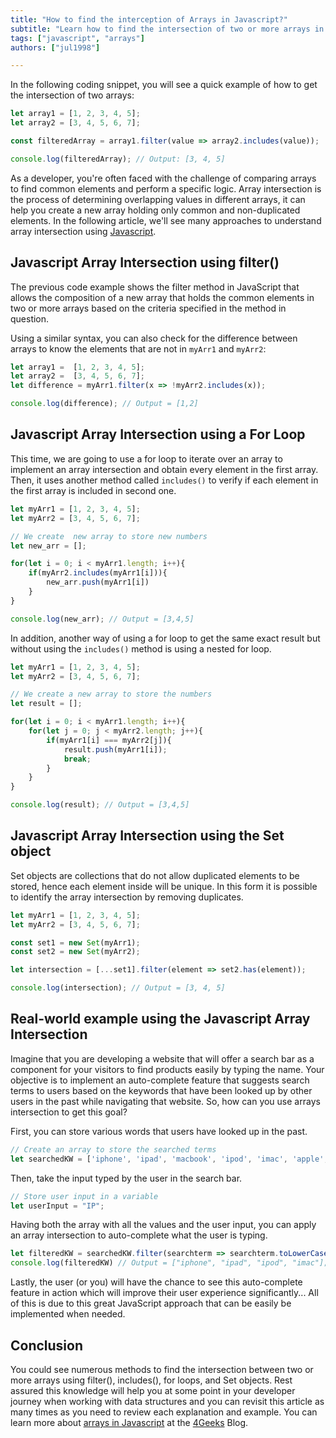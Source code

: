 ```yaml
---
title: "How to find the interception of Arrays in Javascript?"
subtitle: "Learn how to find the intersection of two or more arrays in Javascript. Discover different methods for finding common elements and optimizing your code."
tags: ["javascript", "arrays"]
authors: ["jul1998"]

---
```


In the following coding snippet, you will see a quick example of how to get the intersection of two arrays:

```js
let array1 = [1, 2, 3, 4, 5];
let array2 = [3, 4, 5, 6, 7];

const filteredArray = array1.filter(value => array2.includes(value));

console.log(filteredArray); // Output: [3, 4, 5]
```

As a developer, you're often faced with the challenge of comparing arrays to find common elements and perform a specific logic. Array intersection is the process of determining overlapping values in different arrays, it can help you create a new array holding only common and non-duplicated elements. In the following article, we'll see many approaches to understand array intersection using [Javascript](https://4geeks.com/lesson/what-is-javascript-learn-to-code-in-javascript).

## Javascript Array Intersection using filter()

The previous code example shows the filter method in JavaScript that allows the composition of a new array that holds the common elements in two or more arrays based on the criteria specified in the method in question.

Using a similar syntax, you can also check for the difference between arrays to know the elements that are not in `myArr1` and `myArr2`:

```js
let array1 =  [1, 2, 3, 4, 5];
let array2 =  [3, 4, 5, 6, 7];
let difference = myArr1.filter(x => !myArr2.includes(x));

console.log(difference); // Output = [1,2]
```

## Javascript Array Intersection using a For Loop

This time, we are going to use a for loop to iterate over an array to implement an array intersection and obtain every element in the first array. Then, it uses another method called `includes()` to verify if each element in the first array is included in second one.

```js
let myArr1 = [1, 2, 3, 4, 5];
let myArr2 = [3, 4, 5, 6, 7];

// We create  new array to store new numbers
let new_arr = [];

for(let i = 0; i < myArr1.length; i++){
    if(myArr2.includes(myArr1[i])){
        new_arr.push(myArr1[i])
    }
}

console.log(new_arr); // Output = [3,4,5]
```

In addition, another way of using a for loop to get the same exact result but without using the `includes()` method is using a nested for loop.

```js
let myArr1 = [1, 2, 3, 4, 5];
let myArr2 = [3, 4, 5, 6, 7];

// We create a new array to store the numbers
let result = [];

for(let i = 0; i < myArr1.length; i++){
    for(let j = 0; j < myArr2.length; j++){
        if(myArr1[i] === myArr2[j]){
            result.push(myArr1[i]);
            break;
        }
    }
}

console.log(result); // Output = [3,4,5]    
```

## Javascript Array Intersection using the Set object

Set objects are collections that do not allow duplicated elements to be stored, hence each element inside will be unique. In this form it is possible to  identify the array intersection by removing duplicates. 

```js
let myArr1 = [1, 2, 3, 4, 5];
let myArr2 = [3, 4, 5, 6, 7];

const set1 = new Set(myArr1);
const set2 = new Set(myArr2);

let intersection = [...set1].filter(element => set2.has(element));

console.log(intersection); // Output = [3, 4, 5]
```

## Real-world example using the Javascript Array Intersection

Imagine that you are developing a website that will offer a search bar as a component for your visitors to find products easily by typing the name. Your objective is to implement an auto-complete feature that suggests search terms to users based on the keywords that have been looked up by other users in the past while navigating that website. So, how can you use arrays intersection to get this goal?

First, you can store various words that users have looked up in the past.

```js
// Create an array to store the searched terms
let searchedKW = ['iphone', 'ipad', 'macbook', 'ipod', 'imac', 'apple', 'watch', 'alexa', 'xiaomi', 'phillps'];
```

Then, take the input typed by the user in the search bar.

```js
// Store user input in a variable
let userInput = "IP";
```

Having both the array with all the values and the user input, you can apply an array intersection to auto-complete what the user is typing.

```js
let filteredKW = searchedKW.filter(searchterm => searchterm.toLowerCase().startsWith(userInput.toLowerCase()));
console.log(filteredKW) // Output = ["iphone", "ipad", "ipod", "imac"];
```

Lastly, the user (or you) will have the chance to see this auto-complete feature in action which will improve their user experience significantly... All of this is due to this great JavaScript approach that can be easily be implemented when needed.

## Conclusion

You could see numerous methods to find the intersection between two or more arrays using filter(), includes(), for loops, and Set objects. Rest assured this knowledge will help you at some point in your developer journey when working with data structures and you can revisit this article as many times as you need to review each explanation and example. You can learn more about [arrays in Javascript](https://4geeks.com/lesson/what-is-an-array-define-array) at the [4Geeks](https://4geeks.com/how-to) Blog.

